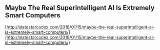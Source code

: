## Maybe The Real Superintelligent AI Is Extremely Smart Computers
  
  [http://slatestarcodex.com/2018/01/15/maybe-the-real-superintelligent-ai-is-extremely-smart-computers/](http://slatestarcodex.com/2018/01/15/maybe-the-real-superintelligent-ai-is-extremely-smart-computers/)
